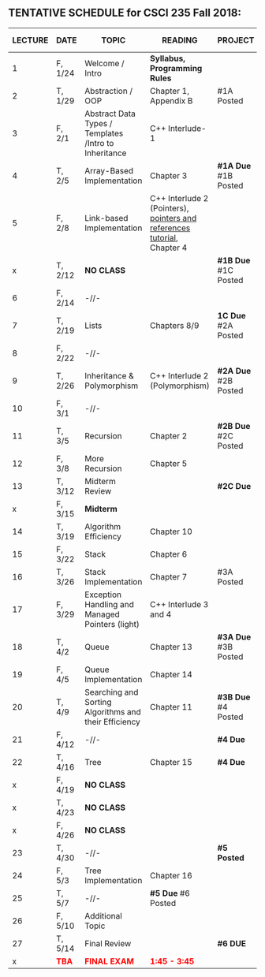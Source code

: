 
## TENTATIVE SCHEDULE for CSCI 235 Fall 2018:

LECTURE | DATE | TOPIC | READING | PROJECT | SLIDES | STUDY QUESTIONS |
------- | ---- | ----- | -------- | --------- | ------- | ------- |
1 | F, 1/24 | Welcome / Intro | **Syllabus, Programming Rules** | | 
2 | T,  1/29 | Abstraction / OOP | Chapter 1, Appendix B   | #1A Posted | 
3 | F, 2/1 | Abstract Data Types / Templates /Intro to Inheritance | C++ Interlude-1 | | 
4 | T, 2/5 | Array-Based Implementation | Chapter 3  |  **#1A Due** #1B Posted|  
5 | F, 2/8 | Link-based Implementation  | C++ Interlude 2 (Pointers), [pointers and references tutorial](http://www.ntu.edu.sg/home/ehchua/programming/cpp/cp4_pointerreference.html),  Chapter 4| |
x | T, 2/12 |  **NO CLASS** |  | **#1B Due** #1C Posted | 
6 | F, 2/14 | -//-
7 | T, 2/19 | Lists| Chapters 8/9 | **1C Due** #2A Posted  |
8 | F, 2/22 | -//-|  |    | 
9 | T, 2/26 | Inheritance  & Polymorphism  | C++ Interlude 2 (Polymorphism) | **#2A Due** #2B Posted|
10 | F, 3/1 | -//-  |  | |
11 | T, 3/5 | Recursion | Chapter 2 | **#2B Due** #2C Posted | 
12 | F, 3/8 | More Recursion | Chapter 5 | | 
13 | T, 3/12 | Midterm Review |  | **#2C Due**  |  | 
x | F, 3/15 | **Midterm** |
14 | T, 3/19| Algorithm Efficiency | Chapter 10 |  
15 | F, 3/22 | Stack | Chapter 6
16 | T, 3/26 | Stack Implementation | Chapter 7 | #3A Posted
17 | F, 3/29 | Exception Handling and Managed Pointers (light) | C++ Interlude 3 and 4|  | 
18| T, 4/2 | Queue | Chapter 13 | **#3A Due** #3B Posted  | 
19 | F, 4/5 | Queue Implementation | Chapter 14 | | 
20 | T, 4/9 |Searching and Sorting Algorithms and their Efficiency  | Chapter 11 | **#3B Due** #4 Posted 
21 | F, 4/12 | -//- | | **#4 Due**
22 | T, 4/16 | Tree | Chapter 15 | **#4 Due** | 
x | F, 4/19 | **NO CLASS** | |  | 
x | T, 4/23 | **NO CLASS** | |  | 
x | F, 4/26 | **NO CLASS** | |  | 
23 | T, 4/30 | -//- | | **#5 Posted**
24 | F, 5/3 | Tree Implementation | Chapter 16 ||
25 | T, 5/7 | -//- | **#5 Due** #6 Posted
26 |F, 5/10 |  Additional Topic  |
27 |T, 5/14 | Final Review |  | **#6 DUE**
x |<b><span style="color:red"> TBA </span></b>  | <b><span style="color:red"> FINAL EXAM </span></b> | <b><span style="color:red"> 1:45 - 3:45 </span></b>  


